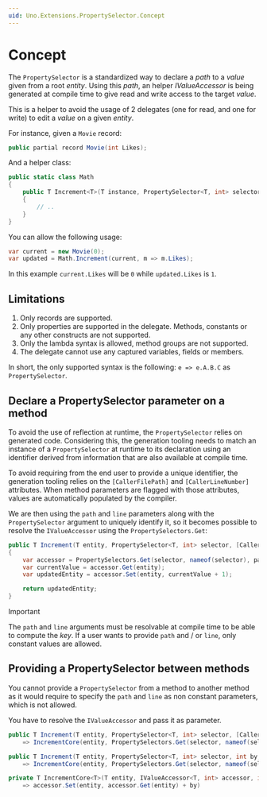 ```yaml
---
uid: Uno.Extensions.PropertySelector.Concept
---
```

# Concept

The `PropertySelector` is a standardized way to declare a _path_ to a _value_ given from a root _entity_.
Using this _path_, an helper _IValueAccessor_ is being generated at compile time to give read and write access to the target _value_.

This is a helper to avoid the usage of 2 delegates (one for read, and one for write) to edit a _value_ on a given _entity_.

For instance, given a `Movie` record:

```csharp
public partial record Movie(int Likes);
```

And a helper class:

```csharp
public static class Math
{
    public T Increment<T>(T instance, PropertySelector<T, int> selector)
    {
        // ..
    }
}
```

You can allow the following usage:

```csharp
var current = new Movie(0);
var updated = Math.Increment(current, m => m.Likes);
```

In this example `current.Likes` will be `0` while `updated.Likes` is `1`.

## Limitations

1. Only records are supported.
2. Only properties are supported in the delegate. Methods, constants or any other constructs are not supported.
3. Only the lambda syntax is allowed, method groups are not supported.
4. The delegate cannot use any captured variables, fields or members.

In short, the only supported syntax is the following: `e => e.A.B.C` as `PropertySelector`.

## Declare a PropertySelector parameter on a method

To avoid the use of reflection at runtime, the `PropertySelector` relies on generated code.
Considering this, the generation tooling needs to match an instance of a `PropertySelector` at runtime to its declaration using an identifier derived from information that are also available at compile time.

To avoid requiring from the end user to provide a unique identifier, the generation tooling relies on the `[CallerFilePath]` and `[CallerLineNumber]` attributes.
When method parameters are flagged with those attributes, values are automatically populated by the compiler.

We are then using the `path` and `line` parameters along with the `PropertySelector` argument to uniquely identify it,
so it becomes possible to resolve the `IValueAccessor` using the `PropertySelectors.Get`:

```csharp
public T Increment(T entity, PropertySelector<T, int> selector, [CallerFilePath] string path = "", [CallerLineNumber] int line = -1)
{
    var accessor = PropertySelectors.Get(selector, nameof(selector), path, line);
    var currentValue = accessor.Get(entity);
    var updatedEntity = accessor.Set(entity, currentValue + 1);

    return updatedEntity;
}
```

> [!IMPORTANT]
> The `path` and `line` arguments must be resolvable at compile time to be able to compute the _key_.
> If a user wants to provide `path` and / or `line`, only constant values are allowed.

## Providing a PropertySelector between methods

You cannot provide a `PropertySelector` from a method to another method as it would require to specify the `path` and `line`
as non constant parameters, which is not allowed.

You have to resolve the `IValueAccessor` and pass it as parameter.

```csharp
public T Increment(T entity, PropertySelector<T, int> selector, [CallerFilePath] string path = "", [CallerLineNumber] int line = -1)
    => IncrementCore(entity, PropertySelectors.Get(selector, nameof(selector), path, line));

public T Increment(T entity, PropertySelector<T, int> selector, int by, [CallerFilePath] string path = "", [CallerLineNumber] int line = -1)
    => IncrementCore(entity, PropertySelectors.Get(selector, nameof(selector), path, line));

private T IncrementCore<T>(T entity, IValueAccessor<T, int> accessor, int by)
    => accessor.Set(entity, accessor.Get(entity) + by)
```
